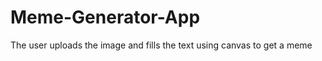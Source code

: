 # Meme-Generator-App
The user uploads the image and fills the text using canvas to get a meme
<img src=""> 
